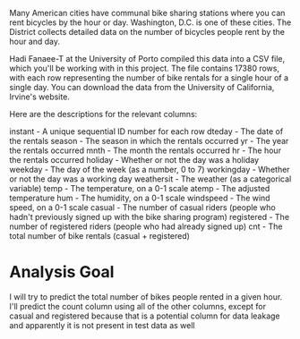 
Many American cities have communal bike sharing stations where you can rent bicycles by the hour or day. Washington, D.C. is one of these cities. The District collects detailed data on the number of bicycles people rent by the hour and day.

Hadi Fanaee-T at the University of Porto compiled this data into a CSV file, which you'll be working with in this project. The file contains 17380 rows, with each row representing the number of bike rentals for a single hour of a single day. You can download the data from the University of California, Irvine's website.

Here are the descriptions for the relevant columns:

instant - A unique sequential ID number for each row
dteday - The date of the rentals
season - The season in which the rentals occurred
yr - The year the rentals occurred
mnth - The month the rentals occurred
hr - The hour the rentals occurred
holiday - Whether or not the day was a holiday
weekday - The day of the week (as a number, 0 to 7)
workingday - Whether or not the day was a working day
weathersit - The weather (as a categorical variable)
temp - The temperature, on a 0-1 scale
atemp - The adjusted temperature
hum - The humidity, on a 0-1 scale
windspeed - The wind speed, on a 0-1 scale
casual - The number of casual riders (people who hadn't previously signed up with the bike sharing program)
registered - The number of registered riders (people who had already signed up)
cnt - The total number of bike rentals (casual + registered)

# Analysis Goal
I will try to predict the total number of bikes people rented in a given hour. I'll predict the count column using all of the other columns, except for casual and registered because that is a potential column for data leakage and apparently it is not present in test data as well
